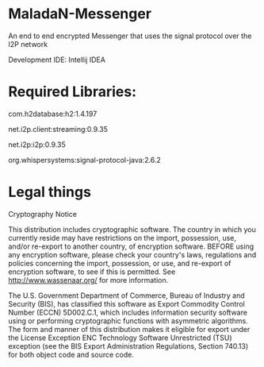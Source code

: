 # MaladaN-Messenger
An end to end encrypted Messenger that uses the signal protocol over the I2P network

Development IDE: Intellij IDEA

# Required Libraries:
com.h2database:h2:1.4.197

net.i2p.client:streaming:0.9.35

net.i2p:i2p:0.9.35

org.whispersystems:signal-protocol-java:2.6.2

# Legal things
Cryptography Notice

This distribution includes cryptographic software. The country in which you currently reside may have restrictions on the import, possession, use, and/or re-export to another country, of encryption software. BEFORE using any encryption software, please check your country's laws, regulations and policies concerning the import, possession, or use, and re-export of encryption software, to see if this is permitted. See http://www.wassenaar.org/ for more information.

The U.S. Government Department of Commerce, Bureau of Industry and Security (BIS), has classified this software as Export Commodity Control Number (ECCN) 5D002.C.1, which includes information security software using or performing cryptographic functions with asymmetric algorithms. The form and manner of this distribution makes it eligible for export under the License Exception ENC Technology Software Unrestricted (TSU) exception (see the BIS Export Administration Regulations, Section 740.13) for both object code and source code.
